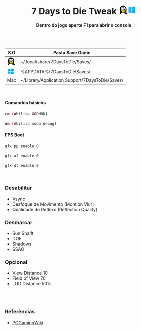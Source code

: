 
<h1 align="center">7 Days to Die Tweak <img width="55" height="" src="/assets/icons/os.png"></h1>
<h4 align="center">Dentro do jogo aperte F1 para abrir o console</h4>
<br><br>

S.O | Pasta Save Game
------------ | -------------
<img width="25" height="" src="/assets/icons/linux.png"> | ~/.local/share/7DaysToDie/Saves/
<img width="23" height="" src="/assets/icons/windows.png"> | %APPDATA%\7DaysToDie\Saves\
Mac | ~/Library/Application Support/7DaysToDie/Saves/

<br>

#### Comandos básicos

~~~sh
cm (Abilita GODMOD)
~~~

~~~sh
dm (Abilita modo debug)
~~~

#### FPS Boot

~~~sh
gfx pp enable 0
~~~

~~~sh
gfx af enable 0
~~~

~~~sh
gfx dt enable 0
~~~

<br>

### Desabilitar
- Vsync
- Desfoque de Movimento (Montion Vlur)
- Qualidade do Reflexo (Reflection Quality)

### Desmarcar
- Sun Shalft
- DOF
- Shadows
- SSAO

### Opcional
- View Distance 10
- Field of View 70
- LOD Distance 50%

<br><br>

### Referências

- [PCGamingWiki](https://www.pcgamingwiki.com/wiki/7_Days_to_Die)
